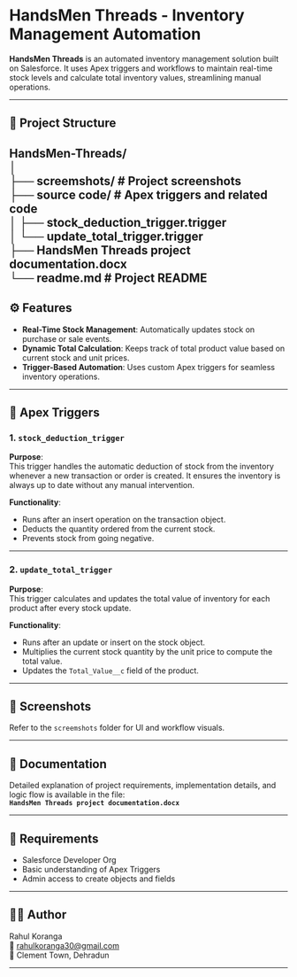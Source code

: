 # HandsMen Threads - Inventory Management Automation

**HandsMen Threads** is an automated inventory management solution built on Salesforce. It uses Apex triggers and workflows to maintain real-time stock levels and calculate total inventory values, streamlining manual operations.

---

## 📁 Project Structure

HandsMen-Threads/  
│  
├── screemshots/                  # Project screenshots  
├── source code/                  # Apex triggers and related code  
│   ├── stock_deduction_trigger.trigger  
│   └── update_total_trigger.trigger  
├── HandsMen Threads project documentation.docx  
└── readme.md                     # Project README  
---

## ⚙️ Features

- **Real-Time Stock Management**: Automatically updates stock on purchase or sale events.
- **Dynamic Total Calculation**: Keeps track of total product value based on current stock and unit prices.
- **Trigger-Based Automation**: Uses custom Apex triggers for seamless inventory operations.

---

## 🔧 Apex Triggers

### 1. `stock_deduction_trigger`
**Purpose**:  
This trigger handles the automatic deduction of stock from the inventory whenever a new transaction or order is created. It ensures the inventory is always up to date without any manual intervention.

**Functionality**:
- Runs after an insert operation on the transaction object.
- Deducts the quantity ordered from the current stock.
- Prevents stock from going negative.

---

### 2. `update_total_trigger`
**Purpose**:  
This trigger calculates and updates the total value of inventory for each product after every stock update.

**Functionality**:
- Runs after an update or insert on the stock object.
- Multiplies the current stock quantity by the unit price to compute the total value.
- Updates the `Total_Value__c` field of the product.

---

## 📸 Screenshots

Refer to the `screemshots` folder for UI and workflow visuals.

---

## 📄 Documentation

Detailed explanation of project requirements, implementation details, and logic flow is available in the file:  
**`HandsMen Threads project documentation.docx`**

---

## 📌 Requirements

- Salesforce Developer Org
- Basic understanding of Apex Triggers
- Admin access to create objects and fields

---

## 🧑‍💻 Author

Rahul Koranga  
📧 rahulkoranga30@gmail.com  
📍 Clement Town, Dehradun

---
